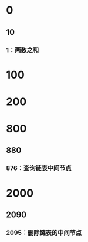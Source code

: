 # 0

## 10

### 1：两数之和

# 100

# 200

# 800

## 880

### 876：查询链表中间节点

# 2000

## 2090

### 2095：删除链表的中间节点

